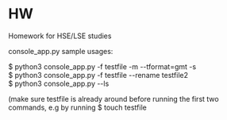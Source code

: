 # HW
Homework for HSE/LSE studies

console_app.py sample usages:

$ python3 console_app.py -f testfile -m --tformat=gmt -s  
$ python3 console_app.py -f testfile --rename testfile2  
$ python3 console_app.py --ls  

(make sure testfile is already around before running the first two commands, e.g by running
$ touch testfile
